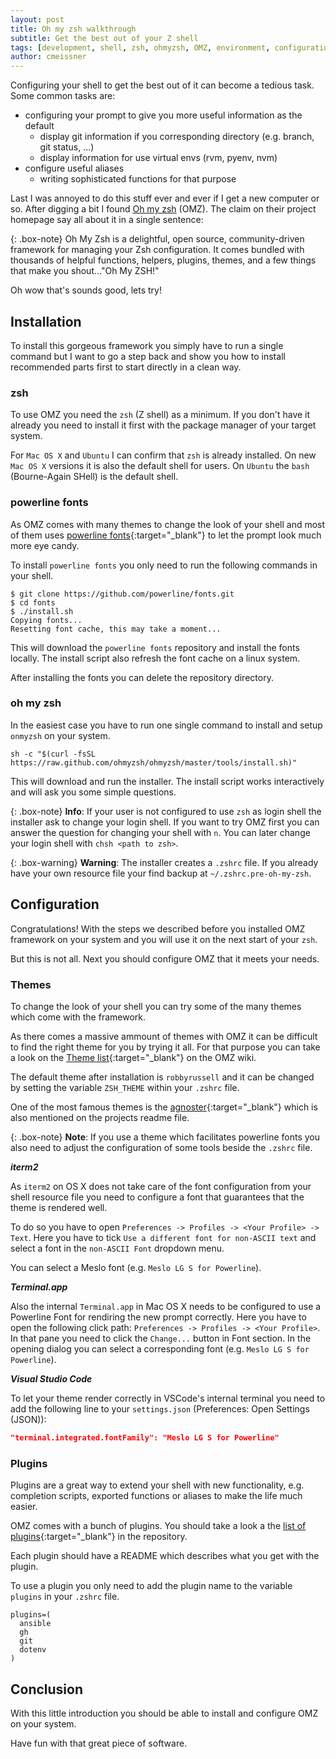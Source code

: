 ```yaml
---
layout: post
title: Oh my zsh walkthrough
subtitle: Get the best out of your Z shell
tags: [development, shell, zsh, ohmyzsh, OMZ, environment, configuration, themes, plugins]
author: cmeissner
---
```


Configuring your shell to get the best out of it can become a tedious task. Some common tasks are:

* configuring your prompt to give you more useful information as the default
  * display git information if you corresponding directory (e.g. branch, git status, ...)
  * display information for use virtual envs (rvm, pyenv, nvm)
* configure useful aliases
  * writing sophisticated functions for that purpose

Last I was annoyed to do this stuff ever and ever if I get a new computer or so. After digging a bit I found [Oh my zsh](https://ohmyz.sh) (OMZ). The claim on their project homepage say all about it in a single sentence:

{: .box-note}
Oh My Zsh is a delightful, open source, community-driven framework for managing your Zsh configuration. It comes bundled with thousands of helpful functions, helpers, plugins, themes, and a few things that make you shout..."Oh My ZSH!"

Oh wow that's sounds good, lets try!

## Installation

To install this gorgeous framework you simply have to run a single command but I want to go a step back and show you how to install recommended parts first to start directly in a clean way.

### zsh

To use OMZ you need the `zsh` (Z shell) as a minimum. If you don't have it already you need to install it first with the package manager of your target system.

For `Mac OS X` and `Ubuntu` I can confirm that `zsh` is already installed. On new `Mac OS X` versions it is also the default shell for users. On `Ubuntu` the `bash` (Bourne-Again SHell) is the default shell.

### powerline fonts

As OMZ comes with many themes to change the look of your shell and most of them uses [powerline fonts](https://github.com/powerline/fonts){:target="_blank"} to let the prompt look much more eye candy.

To install `powerline fonts` you only need to run the following commands in your shell.

~~~shell
$ git clone https://github.com/powerline/fonts.git
$ cd fonts
$ ./install.sh
Copying fonts...
Resetting font cache, this may take a moment...
~~~

This will download the `powerline fonts` repository and install the fonts locally.
The install script also refresh the font cache on a linux system.

After installing the fonts you can delete the repository directory.

### oh my zsh

In the easiest case you have to run one single command to install and setup `onmyzsh` on your system.

~~~shell
sh -c "$(curl -fsSL https://raw.github.com/ohmyzsh/ohmyzsh/master/tools/install.sh)"
~~~

This will download and run the installer. The install script works interactively and will ask you some simple questions.

{: .box-note}
**Info**: If your user is not configured to use `zsh` as login shell the installer ask to change your login shell. If you want to try OMZ first you can answer the question for changing your shell with `n`.
You can later change your login shell with `chsh <path to zsh>`.

{: .box-warning}
**Warning**: The installer creates a `.zshrc` file. If you already have your own resource file your find backup at `~/.zshrc.pre-oh-my-zsh`.

## Configuration

Congratulations! With the steps we described before you installed OMZ framework on your system and you will use it on the next start of your `zsh`.

But this is not all. Next you should configure OMZ that it meets your needs.

### Themes

To change the look of your shell you can try some of the many themes which come with the framework.

As there comes a massive ammount of themes with OMZ it can be difficult to find the right theme for you by trying it all. For that purpose you can take a look on the [Theme list](https://github.com/ohmyzsh/ohmyzsh/wiki/Themes){:target="_blank"} on the OMZ wiki.

The default theme after installation is `robbyrussell` and it can be changed by setting the variable `ZSH_THEME` within your `.zshrc` file.

One of the most famous themes is the [agnoster](https://github.com/ohmyzsh/ohmyzsh/wiki/Themes#agnoster){:target="_blank"} which is also mentioned on the projects readme file.

{: .box-note}
**Note**: If you use a theme which facilitates powerline fonts you also need to adjust the configuration of some tools beside the `.zshrc` file.

***iterm2***

As `iterm2` on OS X does not take care of the font configuration from your shell resource file you need to configure a font that guarantees that the theme is rendered well.

To do so you have to open `Preferences -> Profiles -> <Your Profile> -> Text`. Here you have to tick `Use a different font for non-ASCII text` and select a font in the `non-ASCII Font` dropdown menu.

You can select a Meslo font (e.g. `Meslo LG S for Powerline`).

***Terminal.app***

Also the internal `Terminal.app` in Mac OS X needs to be configured to use a Powerline Font for rendiring the new prompt correctly.
Here you have to open the following click path: `Preferences -> Profiles -> <Your Profile>`. In that pane you need to click the `Change...` button in Font section. In the opening dialog you can select a corresponding font (e.g. `Meslo LG S for Powerline`).

***Visual Studio Code***

To let your theme render correctly in VSCode's internal terminal you need to add the following line to your `settings.json` (Preferences: Open Settings (JSON)):

~~~json
"terminal.integrated.fontFamily": "Meslo LG S for Powerline"
~~~

### Plugins

Plugins are a great way to extend your shell with new functionality, e.g. completion scripts, exported functions or aliases to make the life much easier.

OMZ comes with a bunch of plugins. You should take a look a the [list of plugins](https://github.com/ohmyzsh/ohmyzsh/tree/master/plugins){:target="_blank"} in the repository.

Each plugin should have a README which describes what you get with the plugin.

To use a plugin you only need to add the plugin name to the variable `plugins` in your `.zshrc` file.

~~~shell
plugins=(
  ansible
  gh
  git
  dotenv
)
~~~

## Conclusion

With this little introduction you should be able to install and configure OMZ on your system.

Have fun with that great piece of software.
